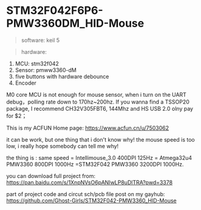 # STM32F042F6P6-PMW3360DM_HID-Mouse

> software: keil 5

> hardware: 
1. MCU: stm32f042
2. Sensor: pmww3360-dM
3. five buttons with hardware debounce
4. Encoder

M0 core MCU is not enough for mouse sensor, when i turn on the UART debug，polling rate down to 170hz~200hz.
If you wanna find a TSSOP20 package, I recommend CH32V305FBT6, 144Mhz and HS USB 2.0 olny pay for $2；

This is my ACFUN Home page: https://www.acfun.cn/u/7503062

it can be work, but one thing that i don't know why!
the mouse speed is too low, i really hope somebody can tell me why!

the thing is : 
same speed = Intellimouse_3.0 400DPI 125Hz = Atmega32u4 PMW3360 800DPI 1000Hz =STM32F042 PMW3360 3200DPI 1000Hz.
	
you can download full project from: https://pan.baidu.com/s/1XnpNVsO6pANIwLP8uDlTRA?pwd=3378 

part of project code and circut sch/pcb file post on my gayhub: https://github.com/Ghost-Girls/STM32F042-PMW3360_HID-Mouse
